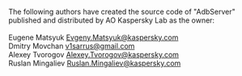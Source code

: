 The following authors have created the source code of "AdbServer" <br>
published and distributed by AO Kaspersky Lab as the owner: <br><br>
Eugene Matsyuk <Evgeny.Matsyuk@kaspersky.com> <br>
Dmitry Movchan <v1sarrus@gmail.com> <br>
Alexey Tvorogov <Alexey.Tvorogov@kaspersky.com> <br>
Ruslan Mingaliev <Ruslan.Mingaliev@kaspersky.com> <br>

